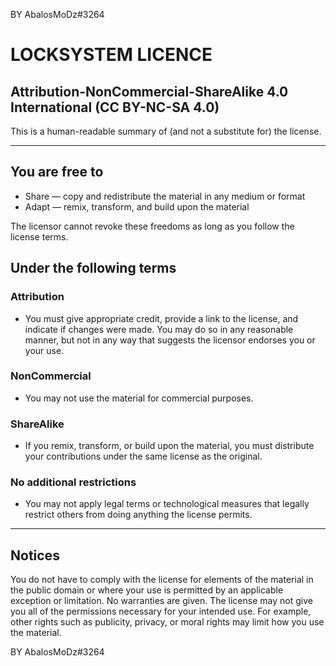 BY AbalosMoDz#3264

# LOCKSYSTEM LICENCE

## Attribution-NonCommercial-ShareAlike 4.0 International (CC BY-NC-SA 4.0)

This is a human-readable summary of (and not a substitute for) the license.

---

## You are free to

- Share — copy and redistribute the material in any medium or format
- Adapt — remix, transform, and build upon the material

The licensor cannot revoke these freedoms as long as you follow the license terms.

## Under the following terms

### Attribution

- You must give appropriate credit, provide a link to the license, and indicate if changes were made. You may do so in any reasonable manner, but not in any way that suggests the licensor endorses you or your use.

### NonCommercial

- You may not use the material for commercial purposes.

### ShareAlike

- If you remix, transform, or build upon the material, you must distribute your contributions under the same license as the original.

### No additional restrictions

- You may not apply legal terms or technological measures that legally restrict others from doing anything the license permits.

---

## Notices

You do not have to comply with the license for elements of the material in the public domain or where your use is permitted by an applicable exception or limitation.
No warranties are given. The license may not give you all of the permissions necessary for your intended use. For example, other rights such as publicity, privacy, or moral rights may limit how you use the material.

BY AbalosMoDz#3264
